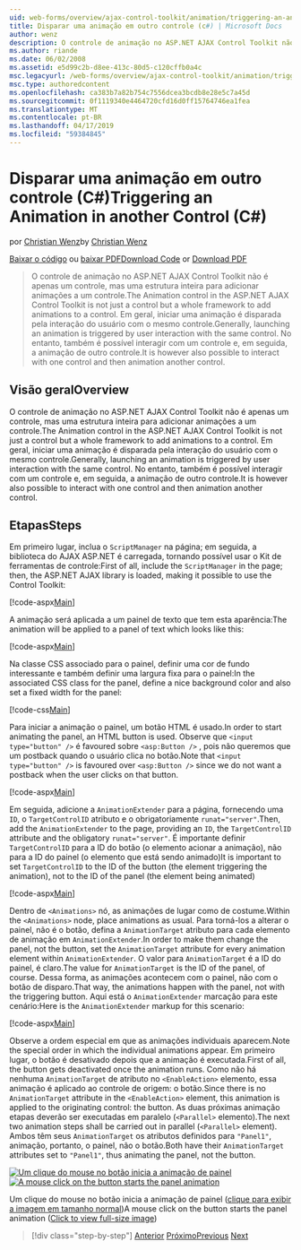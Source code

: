 ```yaml
---
uid: web-forms/overview/ajax-control-toolkit/animation/triggering-an-animation-in-another-control-cs
title: Disparar uma animação em outro controle (c#) | Microsoft Docs
author: wenz
description: O controle de animação no ASP.NET AJAX Control Toolkit não é apenas um controle, mas uma estrutura inteira para adicionar animações a um controle. Em geral, iniciar um...
ms.author: riande
ms.date: 06/02/2008
ms.assetid: e5d99c2b-d8ee-413c-80d5-c120cffb0a4c
msc.legacyurl: /web-forms/overview/ajax-control-toolkit/animation/triggering-an-animation-in-another-control-cs
msc.type: authoredcontent
ms.openlocfilehash: ca383b7a82b754c7556dcea3bcdb8e28e5c7a45d
ms.sourcegitcommit: 0f1119340e4464720cfd16d0ff15764746ea1fea
ms.translationtype: MT
ms.contentlocale: pt-BR
ms.lasthandoff: 04/17/2019
ms.locfileid: "59384845"
---
```

# <a name="triggering-an-animation-in-another-control-c"></a><span data-ttu-id="7bf0d-104">Disparar uma animação em outro controle (C#)</span><span class="sxs-lookup"><span data-stu-id="7bf0d-104">Triggering an Animation in another Control (C#)</span></span>

<span data-ttu-id="7bf0d-105">por [Christian Wenz](https://github.com/wenz)</span><span class="sxs-lookup"><span data-stu-id="7bf0d-105">by [Christian Wenz](https://github.com/wenz)</span></span>

<span data-ttu-id="7bf0d-106">[Baixar o código](http://download.microsoft.com/download/f/9/a/f9a26acd-8df4-4484-8a18-199e4598f411/Animation8.cs.zip) ou [baixar PDF](http://download.microsoft.com/download/6/7/1/6718d452-ff89-4d3f-a90e-c74ec2d636a3/animation8CS.pdf)</span><span class="sxs-lookup"><span data-stu-id="7bf0d-106">[Download Code](http://download.microsoft.com/download/f/9/a/f9a26acd-8df4-4484-8a18-199e4598f411/Animation8.cs.zip) or [Download PDF](http://download.microsoft.com/download/6/7/1/6718d452-ff89-4d3f-a90e-c74ec2d636a3/animation8CS.pdf)</span></span>

> <span data-ttu-id="7bf0d-107">O controle de animação no ASP.NET AJAX Control Toolkit não é apenas um controle, mas uma estrutura inteira para adicionar animações a um controle.</span><span class="sxs-lookup"><span data-stu-id="7bf0d-107">The Animation control in the ASP.NET AJAX Control Toolkit is not just a control but a whole framework to add animations to a control.</span></span> <span data-ttu-id="7bf0d-108">Em geral, iniciar uma animação é disparada pela interação do usuário com o mesmo controle.</span><span class="sxs-lookup"><span data-stu-id="7bf0d-108">Generally, launching an animation is triggered by user interaction with the same control.</span></span> <span data-ttu-id="7bf0d-109">No entanto, também é possível interagir com um controle e, em seguida, a animação de outro controle.</span><span class="sxs-lookup"><span data-stu-id="7bf0d-109">It is however also possible to interact with one control and then animation another control.</span></span>


## <a name="overview"></a><span data-ttu-id="7bf0d-110">Visão geral</span><span class="sxs-lookup"><span data-stu-id="7bf0d-110">Overview</span></span>

<span data-ttu-id="7bf0d-111">O controle de animação no ASP.NET AJAX Control Toolkit não é apenas um controle, mas uma estrutura inteira para adicionar animações a um controle.</span><span class="sxs-lookup"><span data-stu-id="7bf0d-111">The Animation control in the ASP.NET AJAX Control Toolkit is not just a control but a whole framework to add animations to a control.</span></span> <span data-ttu-id="7bf0d-112">Em geral, iniciar uma animação é disparada pela interação do usuário com o mesmo controle.</span><span class="sxs-lookup"><span data-stu-id="7bf0d-112">Generally, launching an animation is triggered by user interaction with the same control.</span></span> <span data-ttu-id="7bf0d-113">No entanto, também é possível interagir com um controle e, em seguida, a animação de outro controle.</span><span class="sxs-lookup"><span data-stu-id="7bf0d-113">It is however also possible to interact with one control and then animation another control.</span></span>

## <a name="steps"></a><span data-ttu-id="7bf0d-114">Etapas</span><span class="sxs-lookup"><span data-stu-id="7bf0d-114">Steps</span></span>

<span data-ttu-id="7bf0d-115">Em primeiro lugar, inclua o `ScriptManager` na página; em seguida, a biblioteca do AJAX ASP.NET é carregada, tornando possível usar o Kit de ferramentas de controle:</span><span class="sxs-lookup"><span data-stu-id="7bf0d-115">First of all, include the `ScriptManager` in the page; then, the ASP.NET AJAX library is loaded, making it possible to use the Control Toolkit:</span></span>

[!code-aspx[Main](triggering-an-animation-in-another-control-cs/samples/sample1.aspx)]

<span data-ttu-id="7bf0d-116">A animação será aplicada a um painel de texto que tem esta aparência:</span><span class="sxs-lookup"><span data-stu-id="7bf0d-116">The animation will be applied to a panel of text which looks like this:</span></span>

[!code-aspx[Main](triggering-an-animation-in-another-control-cs/samples/sample2.aspx)]

<span data-ttu-id="7bf0d-117">Na classe CSS associado para o painel, definir uma cor de fundo interessante e também definir uma largura fixa para o painel:</span><span class="sxs-lookup"><span data-stu-id="7bf0d-117">In the associated CSS class for the panel, define a nice background color and also set a fixed width for the panel:</span></span>

[!code-css[Main](triggering-an-animation-in-another-control-cs/samples/sample3.css)]

<span data-ttu-id="7bf0d-118">Para iniciar a animação o painel, um botão HTML é usado.</span><span class="sxs-lookup"><span data-stu-id="7bf0d-118">In order to start animating the panel, an HTML button is used.</span></span> <span data-ttu-id="7bf0d-119">Observe que `<input type="button" />` é favoured sobre `<asp:Button />` , pois não queremos que um postback quando o usuário clica no botão.</span><span class="sxs-lookup"><span data-stu-id="7bf0d-119">Note that `<input type="button" />` is favoured over `<asp:Button />` since we do not want a postback when the user clicks on that button.</span></span>

[!code-aspx[Main](triggering-an-animation-in-another-control-cs/samples/sample4.aspx)]

<span data-ttu-id="7bf0d-120">Em seguida, adicione a `AnimationExtender` para a página, fornecendo uma `ID`, o `TargetControlID` atributo e o obrigatoriamente `runat="server"`.</span><span class="sxs-lookup"><span data-stu-id="7bf0d-120">Then, add the `AnimationExtender` to the page, providing an `ID`, the `TargetControlID` attribute and the obligatory `runat="server"`.</span></span> <span data-ttu-id="7bf0d-121">É importante definir `TargetControlID` para a ID do botão (o elemento acionar a animação), não para a ID do painel (o elemento que está sendo animado)</span><span class="sxs-lookup"><span data-stu-id="7bf0d-121">It is important to set `TargetControlID` to the ID of the button (the element triggering the animation), not to the ID of the panel (the element being animated)</span></span>

[!code-aspx[Main](triggering-an-animation-in-another-control-cs/samples/sample5.aspx)]

<span data-ttu-id="7bf0d-122">Dentro de `<Animations>` nó, as animações de lugar como de costume.</span><span class="sxs-lookup"><span data-stu-id="7bf0d-122">Within the `<Animations>` node, place animations as usual.</span></span> <span data-ttu-id="7bf0d-123">Para torná-los a alterar o painel, não é o botão, defina a `AnimationTarget` atributo para cada elemento de animação em `AnimationExtender`.</span><span class="sxs-lookup"><span data-stu-id="7bf0d-123">In order to make them change the panel, not the button, set the `AnimationTarget` attribute for every animation element within `AnimationExtender`.</span></span> <span data-ttu-id="7bf0d-124">O valor para `AnimationTarget` é a ID do painel, é claro.</span><span class="sxs-lookup"><span data-stu-id="7bf0d-124">The value for `AnimationTarget` is the ID of the panel, of course.</span></span> <span data-ttu-id="7bf0d-125">Dessa forma, as animações acontecem com o painel, não com o botão de disparo.</span><span class="sxs-lookup"><span data-stu-id="7bf0d-125">That way, the animations happen with the panel, not with the triggering button.</span></span> <span data-ttu-id="7bf0d-126">Aqui está o `AnimationExtender` marcação para este cenário:</span><span class="sxs-lookup"><span data-stu-id="7bf0d-126">Here is the `AnimationExtender` markup for this scenario:</span></span>

[!code-aspx[Main](triggering-an-animation-in-another-control-cs/samples/sample6.aspx)]

<span data-ttu-id="7bf0d-127">Observe a ordem especial em que as animações individuais aparecem.</span><span class="sxs-lookup"><span data-stu-id="7bf0d-127">Note the special order in which the individual animations appear.</span></span> <span data-ttu-id="7bf0d-128">Em primeiro lugar, o botão é desativado depois que a animação é executada.</span><span class="sxs-lookup"><span data-stu-id="7bf0d-128">First of all, the button gets deactivated once the animation runs.</span></span> <span data-ttu-id="7bf0d-129">Como não há nenhuma `AnimationTarget` de atributo no `<EnableAction>` elemento, essa animação é aplicado ao controle de origem: o botão.</span><span class="sxs-lookup"><span data-stu-id="7bf0d-129">Since there is no `AnimationTarget` attribute in the `<EnableAction>` element, this animation is applied to the originating control: the button.</span></span> <span data-ttu-id="7bf0d-130">As duas próximas animação etapas deverão ser executadas em paralelo (`<Parallel>` elemento).</span><span class="sxs-lookup"><span data-stu-id="7bf0d-130">The next two animation steps shall be carried out in parallel (`<Parallel>` element).</span></span> <span data-ttu-id="7bf0d-131">Ambos têm seus `AnimationTarget` os atributos definidos para `"Panel1"`, animação, portanto, o painel, não o botão.</span><span class="sxs-lookup"><span data-stu-id="7bf0d-131">Both have their `AnimationTarget` attributes set to `"Panel1"`, thus animating the panel, not the button.</span></span>


<span data-ttu-id="7bf0d-132">[![Um clique do mouse no botão inicia a animação de painel](triggering-an-animation-in-another-control-cs/_static/image2.png)](triggering-an-animation-in-another-control-cs/_static/image1.png)</span><span class="sxs-lookup"><span data-stu-id="7bf0d-132">[![A mouse click on the button starts the panel animation](triggering-an-animation-in-another-control-cs/_static/image2.png)](triggering-an-animation-in-another-control-cs/_static/image1.png)</span></span>

<span data-ttu-id="7bf0d-133">Um clique do mouse no botão inicia a animação de painel ([clique para exibir a imagem em tamanho normal](triggering-an-animation-in-another-control-cs/_static/image3.png))</span><span class="sxs-lookup"><span data-stu-id="7bf0d-133">A mouse click on the button starts the panel animation ([Click to view full-size image](triggering-an-animation-in-another-control-cs/_static/image3.png))</span></span>

> [!div class="step-by-step"]
> <span data-ttu-id="7bf0d-134">[Anterior](disabling-actions-during-animation-cs.md)
> [Próximo](modifying-animations-from-the-server-side-cs.md)</span><span class="sxs-lookup"><span data-stu-id="7bf0d-134">[Previous](disabling-actions-during-animation-cs.md)
[Next](modifying-animations-from-the-server-side-cs.md)</span></span>
